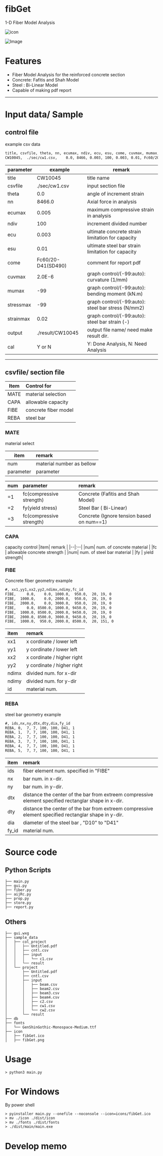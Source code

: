 
<link href="https://raw.githubusercontent.com/simonlc/Markdown-CSS/master/markdown.css" rel="stylesheet"></link>

# fibGet
1-D Fiber Model Analysis

![icon](./icon/fibGet.png)

![Image](./images/screen.png)

# Features
- Fiber Model Analysis for the reinforced concrete section
- Concrete: Fafitis and Shah Model
- Steel   : Bi-Linear Model
- Capable of making pdf report

----------------

# Input data/ Sample

## control file
example csv data

``` txt
title, csvfile, theta, nn, ecumax, ndiv, ecu, esu, come, cuvmax, mumax, stressmax, strainmax, output, cal
CW10045,  ./sec/cw1.csv,    0.0, 8466, 0.003, 100, 0.003, 0.01, Fc60/20-D41(SD490), 2.0E-6, -99, -99, 0.02, ./result/CW10045, N
```

 | parameter | example| remark |
 |---|---|----|
 | title   | CW10045      | title name |
 | csvfile |./sec/cw1.csv | input section file |
 | theta   | 0.0          | angle of increment strain    |
 | nn      | 8466.0       | Axial force in analysis |
 | ecumax  | 0.005        | maximum compressive strain in analysis|
 | ndiv    | 100          | increment divided number |
 | ecu     | 0.003        | ultimate concrete strain limitation  for capacity|
 | esu     | 0.01         | ultimate steel bar strain limitation for capacity|
 | come    | Fc60/20-D41(SD490) | comment for report pdf |
 | cuvmax  | 2.0E-6             | graph control/(-99:auto): curvature (1/mm) |
 | mumax   | -99                | graph control/(-99:auto): bending moment (kN.m) |
 | stressmax |-99               | graph control/(-99:auto): steel bar stress (N/mm2) |
 | strainmax |0.02              | graph control/(-99:auto): steel bar strain (-) |
 | output    |./result/CW10045 | output file name/ need make result dir. |
 | cal       | Y or N          | Y: Done Analysis, N: Need Analysis
----------------


## csvfile/ section file

| Item | Control for |
| -- | :-- |
|MATE| material selection |
|CAPA| allowable capacity |
|FIBE| concrete fiber model |
|REBA| steel bar |

### MATE
material select

|item|remark|
|--|:--|
|num| material number as bellow |
|parameter| parameter |

| num | parameter | remark |
|:--|:--|:--|
| =1 | fc(compressive strength) | Concrete (Fafitis and Shah Model) |
| =2 | fy(yield stress) | Steel Bar ( Bi-Linear) |
| =3 | fc(compressive strength) | Concrete (Ignore tension based on num==1)

### CAPA
capacity control
|item| remark |
|--|:--|
|num| num. of concrete material |
|fc | allowable concrete strength |
|num| num. of steel bar material |
|fy | yield strength|

### FIBE
Concrete fiber geometry
example
``` txt
#, xx1,yy1,xx2,yy2,ndimx,ndimy,fc_id
FIBE,     0.0,    0.0, 1000.0,  950.0,  20, 19, 0
FIBE,  1000.0,    0.0, 2000.0,  950.0,  20, 19, 0
FIBE,  2000.0,    0.0, 3000.0,  950.0,  20, 19, 0
FIBE,     0.0, 8500.0, 1000.0, 9450.0,  20, 19, 0
FIBE,  1000.0, 8500.0, 2000.0, 9450.0,  20, 19, 0
FIBE,  2000.0, 8500.0, 3000.0, 9450.0,  20, 19, 0
FIBE,  1000.0,  950.0, 2000.0, 8500.0,  20, 151, 0
```

|item|remark|
|:--|:--|
|xx1| x cordinate / lower left |
|yy1| y cordinate / lower left |
|xx2| x cordinate / higher right |
|yy2| y cordinate / higher right |
|ndimx| divided num. for x-dir|
|ndimy| divided num. for y-dir|
|id   | material num. |


### REBA
steel bar geometry
example
``` txt
#, ids,nx,ny,dtx,dty,dia,fy_id
REBA, 0,  7, 7, 100, 100, D41, 1
REBA, 1,  7, 7, 100, 100, D41, 1
REBA, 2,  7, 7, 100, 100, D41, 1
REBA, 3,  7, 7, 100, 100, D41, 1
REBA, 4,  7, 7, 100, 100, D41, 1
REBA, 5,  7, 7, 100, 100, D41, 1
```
|item|remark|
|:--|:--|
|ids| fiber element num. specified in "FIBE"|
|nx | bar num. in x-dir.|
|ny | bar num. in y-dir.|
|dtx| distance the center of the bar from extreem compressive element specified rectanglar shape in x-dir.|
|dty| distance the center of the bar from extreem compressive element specified rectanglar shape in y-dir.|
|dia| diameter of the steel bar , "D10" to "D41"|
|fy_id| material num. |


# Source code

## Python Scripts
``` SHELL
├── main.py
├── gui.py
├── fiber.py
├── aijRc.py
├── prop.py
├── store.py
├── report.py

```

## Others
``` SHELL
├── gui.wxg
├── sample_data
│   ├── col_project
│   │   ├── Untitled.pdf
│   │   ├── cntl.csv
│   │   ├── input
│   │   │   └── c1.csv
│   │   └── result
│   └── project
│       ├── Untitled.pdf
│       ├── cntl.csv
│       ├── input
│       │   ├── beam.csv
│       │   ├── beam2.csv
│       │   ├── beam3.csv
│       │   ├── beam4.csv
│       │   ├── c2.csv
│       │   ├── cw1.csv
│       │   └── cw2.csv
│       └── result
├── db
├── fonts
│   └── GenShinGothic-Monospace-Medium.ttf
├── icon
│   ├── fibGet.ico
│   ├── fibGet.png
```

# Usage

``` SHELL
> python3 main.py
```

# For Windows
By power shell
``` DOS
> pyinstaller main.py --onefile --noconsole --icon=icons/fibGet.ico
> mv ./icon ./dist/icon
> mv ./fonts ./dist/fonts
> ./dist/main/main.exe
```

# Develop memo
